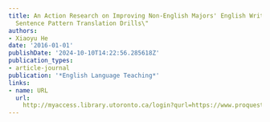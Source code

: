 ```yaml
---
title: An Action Research on Improving Non-English Majors' English Writing by \"Basic
  Sentence Pattern Translation Drills\"
authors:
- Xiaoyu He
date: '2016-01-01'
publishDate: '2024-10-10T14:22:56.285618Z'
publication_types:
- article-journal
publication: '*English Language Teaching*'
links:
- name: URL
  url: 
    http://myaccess.library.utoronto.ca/login?qurl=https://www.proquest.com/docview/1773226585?accountid=14771&bdid=38382&_bd=2IOEY89jlE1BZfON1KfN4SXKiEA%3D
---
```

